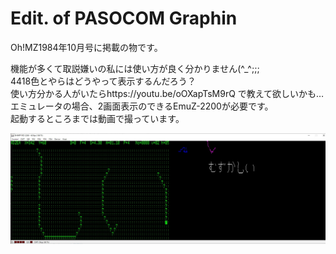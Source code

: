 # Edit. of PASOCOM Graphin
Oh!MZ1984年10月号に掲載の物です。  

機能が多くて取説嫌いの私には使い方が良く分かりません(^_^;;;  
4418色とやらはどうやって表示するんだろう？  
使い方分かる人がいたらhttps://youtu.be/oOXapTsM9rQ で教えて欲しいかも…  
エミュレータの場合、2画面表示のできるEmuZ-2200が必要です。  
起動するところまでは動画で撮っています。

![screen_capture](https://github.com/mkomakonkon/MZ-2000/blob/master/Oh!MZ/198410_Edit_of_PASOCOM_Graphinc/screen_capture.jpg "screen_capture")

